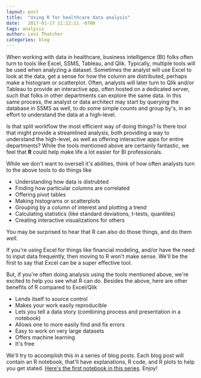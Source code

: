 ```yaml
---
layout: post
title:  "Using R for healthcare data analysis"
date:   2017-01-17 11:12:11 -0700
tags: analysis	
author: Levi Thatcher
categories: blog
---
```


When working with data in healthcare, business intelligence (BI) folks often turn to tools like Excel, SSMS, Tableau, and Qlik. Typically, multiple tools will be used when analyzing a dataset. Sometimes the analyst will use Excel to look at the data, get a sense for how the column are distributed, perhaps make a histogram or scatterplot. Often, analysts will later turn to Qlik and/or Tableau to provide an interactive app, often hosted on a dedicated server, such that folks in other departments can explore the same data. In this same process, the analyst or data architect may start by querying the database in SSMS as well, to do some simple counts and group by's, in an effort to understand the data at a high-level.

Is that split workflow the most efficient way of doing things? Is there tool that might provide a streamlined analysis, both providing a way to understand the high-level, as well as offering interactive apps for entire departments? While the tools mentioned above are certainly fantastic, we feel that **R** could help make life a lot easier for BI professionals.

While we don't want to oversell it's abilities, think of how often analysts turn to the above tools to do things like

- Understanding how data is distrubted
- Finding how particular columns are correlated
- Offering pivot tables
- Making histograms or scatterplots
- Grouping by a column of interest and plotting a trend
- Calculating statistics (like standard deviations, t-tests, quantiles)
- Creating interactive visualizations for others

You may be surprised to hear that R can also do those things, and do them *well*.

If you're using Excel for things like financial modeling, and/or have the need to input data frequently, then moving to R won't make sense. We'll be the first to say that Excel can be a super effective tool.

But, if you're often doing analysis using the tools mentioned above, we're excited to help you see what R can do. Besides the above, here are other benefits of R compared to Excel/Qlik

- Lends itself to source control
- Makes your work easily reproducible
- Lets you tell a data story (combining process and presentation in a notebook)
- Allows one to more easily find and fix errors
- Easy to work on very large datasets
- Offers machine learning
- It's free

We'll try to accomplish this in a series of blog posts. Each blog post will contain an R notebook, that'll have explanations, R code, and R plots to help you get stated. [Here's the first notebook in this series](http://healthcare.ai/notebooks/IntroHealthDataAnalysisInR.nb.html). Enjoy!
